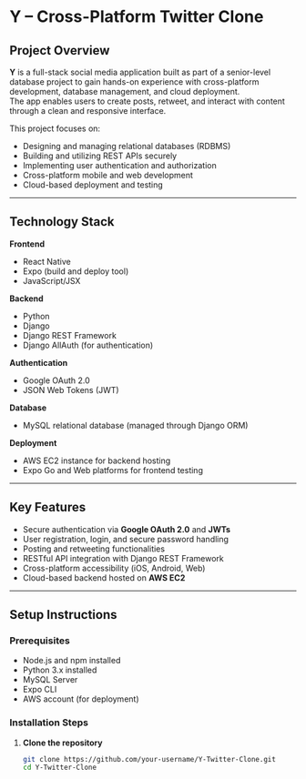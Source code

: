# Y – Cross-Platform Twitter Clone

## Project Overview
**Y** is a full-stack social media application built as part of a senior-level database project to gain hands-on experience with cross-platform development, database management, and cloud deployment.  
The app enables users to create posts, retweet, and interact with content through a clean and responsive interface.

This project focuses on:
- Designing and managing relational databases (RDBMS)
- Building and utilizing REST APIs securely
- Implementing user authentication and authorization
- Cross-platform mobile and web development
- Cloud-based deployment and testing

---

## Technology Stack

**Frontend**
- React Native
- Expo (build and deploy tool)
- JavaScript/JSX

**Backend**
- Python
- Django
- Django REST Framework
- Django AllAuth (for authentication)

**Authentication**
- Google OAuth 2.0
- JSON Web Tokens (JWT)

**Database**
- MySQL relational database (managed through Django ORM)

**Deployment**
- AWS EC2 instance for backend hosting
- Expo Go and Web platforms for frontend testing

---

## Key Features
- Secure authentication via **Google OAuth 2.0** and **JWTs**
- User registration, login, and secure password handling
- Posting and retweeting functionalities
- RESTful API integration with Django REST Framework
- Cross-platform accessibility (iOS, Android, Web)
- Cloud-based backend hosted on **AWS EC2**

---

## Setup Instructions

### Prerequisites
- Node.js and npm installed
- Python 3.x installed
- MySQL Server
- Expo CLI
- AWS account (for deployment)

### Installation Steps

1. **Clone the repository**
   ```bash
   git clone https://github.com/your-username/Y-Twitter-Clone.git
   cd Y-Twitter-Clone
